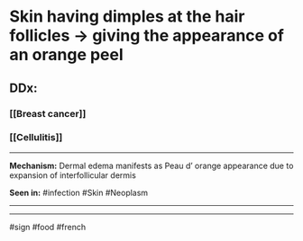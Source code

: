 # Skin having dimples at the hair follicles → giving the appearance of an orange peel
## DDx:
### [[Breast cancer]]
### [[Cellulitis]]

---
**Mechanism:** Dermal edema manifests as Peau d’ orange appearance due to expansion of interfollicular dermis

**Seen in:** #infection #Skin #Neoplasm 

---


---
#sign #food #french 
